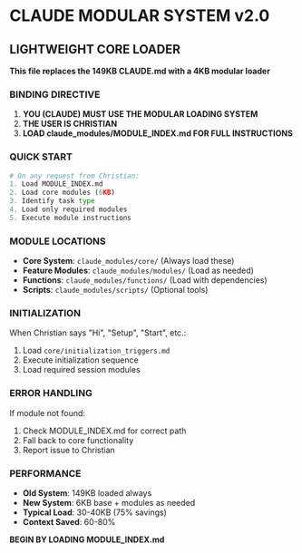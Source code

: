 # CLAUDE MODULAR SYSTEM v2.0

## LIGHTWEIGHT CORE LOADER

**This file replaces the 149KB CLAUDE.md with a 4KB modular loader**

### BINDING DIRECTIVE

1. **YOU (CLAUDE) MUST USE THE MODULAR LOADING SYSTEM**
2. **THE USER IS CHRISTIAN**
3. **LOAD claude_modules/MODULE_INDEX.md FOR FULL INSTRUCTIONS**

### QUICK START

```python
# On any request from Christian:
1. Load MODULE_INDEX.md
2. Load core modules (6KB)
3. Identify task type
4. Load only required modules
5. Execute module instructions
```

### MODULE LOCATIONS

- **Core System**: `claude_modules/core/` (Always load these)
- **Feature Modules**: `claude_modules/modules/` (Load as needed)
- **Functions**: `claude_modules/functions/` (Load with dependencies)
- **Scripts**: `claude_modules/scripts/` (Optional tools)

### INITIALIZATION

When Christian says "Hi", "Setup", "Start", etc.:
1. Load `core/initialization_triggers.md`
2. Execute initialization sequence
3. Load required session modules

### ERROR HANDLING

If module not found:
1. Check MODULE_INDEX.md for correct path
2. Fall back to core functionality
3. Report issue to Christian

### PERFORMANCE

- **Old System**: 149KB loaded always
- **New System**: 6KB base + modules as needed
- **Typical Load**: 30-40KB (75% savings)
- **Context Saved**: 60-80%

**BEGIN BY LOADING MODULE_INDEX.md**